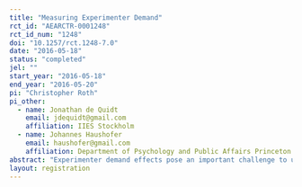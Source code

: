 ```yaml
---
title: "Measuring Experimenter Demand"
rct_id: "AEARCTR-0001248"
rct_id_num: "1248"
doi: "10.1257/rct.1248-7.0"
date: "2016-05-18"
status: "completed"
jel: ""
start_year: "2016-05-18"
end_year: "2016-05-20"
pi: "Christopher Roth"
pi_other:
  - name: Jonathan de Quidt
    email: jdequidt@gmail.com
    affiliation: IIES Stockholm
  - name: Johannes Haushofer
    email: haushofer@gmail.com
    affiliation: Department of Psychology and Public Affairs Princeton
abstract: "Experimenter demand effects pose an important challenge to understand and interpret results from laboratory and field studies. In this paper, we manipulate participants’ beliefs about the intentions and desires of the experimenters. In particular, we are interested in how far people’s behavior in economic games is elastic to experimenter demand. In our experiment, people are randomly assigned to play either a dictator game, an investment game or to complete a convex time budget. We randomly assign whether people will be exposed to positive, negative or no experimenter demand and whether the choices involve real money or are hypothetical. "
layout: registration
---
```


